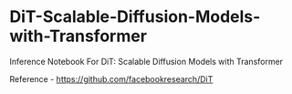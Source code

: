 # DiT-Scalable-Diffusion-Models-with-Transformer
Inference Notebook For DiT: Scalable Diffusion Models with Transformer

Reference - https://github.com/facebookresearch/DiT
